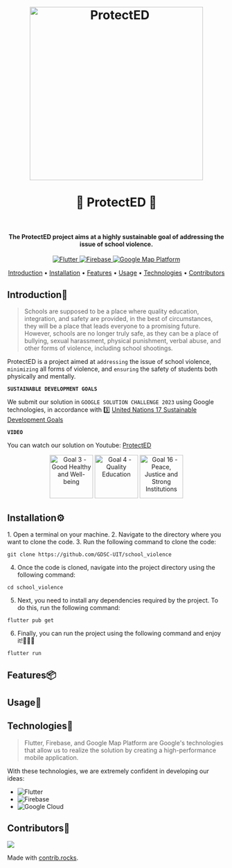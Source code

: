 <h1 align="center">
  <br>
  <img src="https://user-images.githubusercontent.com/90759146/229393835-499f48c9-2d1e-4df8-a4c7-7f9b499da880.png" alt="ProtectED" width="400">
  <br>
  <br>
  🏫 ProtectED 🏫
  <br>
  <br>
</h1>

<h4 align="center">The ProtectED project aims at a highly sustainable goal of addressing the issue of school violence.</h4>

<p align="center">
  <a href="https://flutter.dev">
    <img src="https://img.shields.io/badge/flutter%20version-%3E%3D2.18.6-blue"
         alt="Flutter">
  </a>
  <a href="https://firebase.google.com/">
    <img src="https://img.shields.io/badge/firebase-%20-yellow"
         alt="Firebase">
  </a>
  <a href="https://mapsplatform.google.com/">
    <img src="https://img.shields.io/badge/google--map--platform-%20-green"
         alt="Google Map Platform">
  </a>
</p>

<p align="center">
  <a href="#introduction">Introduction</a> •
  <a href="#installation">Installation</a> •
  <a href="#features">Features</a> •
  <a href="#usage">Usage</a> •
  <a href="#technologies">Technologies</a> •
  <a href="#contributor">Contributors</a>
</p>

<h2 id="#introduction">Introduction👋</h2>

> Schools are supposed to be a place where quality education, integration, and safety are provided, in the best of circumstances, they will be a place that leads everyone to a promising future. However, schools are no longer truly safe, as they can be a place of bullying, sexual harassment, physical punishment, verbal abuse, and other forms of violence, including school shootings.

ProtectED is a project aimed at `addressing` the issue of school violence, `minimizing` all forms of violence, and `ensuring` the safety of students both physically and mentally.

**`SUSTAINABLE DEVELOPMENT GOALS`**

We submit our solution in `GOOGLE SOLUTION CHALLENGE 2023` using Google technologies, in accordance with 3️⃣ [United Nations 17 Sustainable Development Goals](https://developers.google.com/community/gdsc-solution-challenge/UN-goals)

**`VIDEO`**
<p>You can watch our solution on Youtube: <a href="https://www.youtube.com/">ProtectED</a></p>

<p align="center">
  <img src="https://user-images.githubusercontent.com/90759146/229423927-dd77d940-3add-49c3-af2c-1907fe199baf.png" alt="Goal 3 - Good Healthy and Well-being" width="100">
  <img src="https://user-images.githubusercontent.com/90759146/229425267-9087b6d3-9db1-48df-a1ee-80ed5a881eb3.png" alt="Goal 4 - Quality Education" width="100">
  <img src="https://user-images.githubusercontent.com/90759146/229424031-e0db4855-739b-481c-bcad-3cb3a7d468b1.png" alt="Goal 16 - Peace, Justice and Strong Institutions" width="100"> 
</p>

<h2 id="installation">Installation⚙️</h2>
1. Open a terminal on your machine. 
2. Navigate to the directory where you want to clone the code.
3. Run the following command to clone the code:

```
git clone https://github.com/GDSC-UIT/school_violence
```

4. Once the code is cloned, navigate into the project directory using the following command:

```
cd school_violence
```

5. Next, you need to install any dependencies required by the project. To do this, run the following command:

```
flutter pub get
```

6. Finally, you can run the project using the following command and enjoy it!🎉🎉🎉

```
flutter run
```

<h2 id="features">Features📦</h2>

<h2 id="usage">Usage📱</h2>

<h2 id="technologies">Technologies🤖</h2>

> Flutter, Firebase, and Google Map Platform are Google's technologies that allow us to realize the solution by creating a high-performance mobile application.

With these technologies, we are extremely confident in developing our ideas:
- ![Flutter](https://img.shields.io/badge/Flutter-%2302569B.svg?style=for-the-badge&logo=Flutter&logoColor=white)
- ![Firebase](https://img.shields.io/badge/firebase-%23039BE5.svg?style=for-the-badge&logo=firebase)
- ![Google Cloud](https://img.shields.io/badge/GoogleCloud-%234285F4.svg?style=for-the-badge&logo=google-cloud&logoColor=white)

<h2 id="contributor">Contributors🤝</h2>
<a href="https://github.com/GDSC-UIT/school_violence/graphs/contributors">
  <img src="https://contrib.rocks/image?repo=GDSC-UIT/school_violence" />
</a>

Made with [contrib.rocks](https://contrib.rocks).

